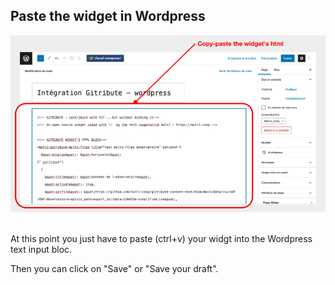 ## Paste the widget in Wordpress

<div>
  <img
    alt="WORDPRESS-EDIT-03"
    src="https://raw.githubusercontent.com/multi-coop/datami-website-content/main/images/wordpress/wordpress-edit-03-help.png"
    />
</div>
<br>

At this point you just have to paste (ctrl+v) your widgt into the Wordpress text input bloc.

Then you can click on "Save" or "Save your draft".
